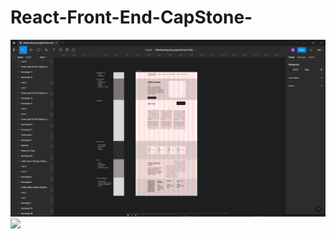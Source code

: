 # React-Front-End-CapStone-
<img src="https://github.com/JonathanSum/React-Front-End-CapStone-/blob/main/Wireframing%20the%20project(Front%20End).png?raw=true" width="800px"/>
<img src="https://imgur.com/BryEe5g.jpg" width="800px"/>
